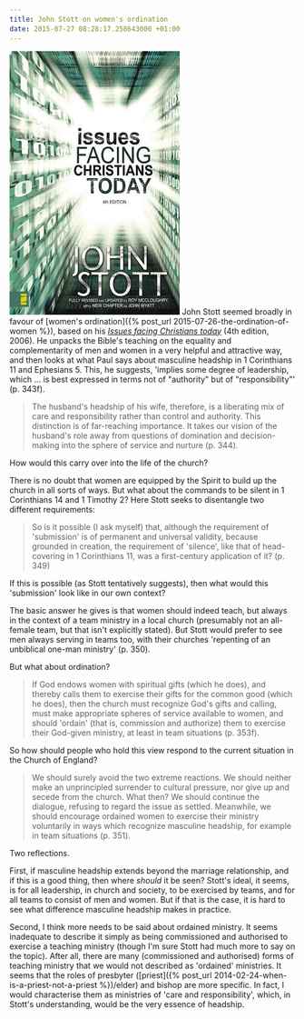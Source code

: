 ```yaml
---
title: John Stott on women's ordination
date: 2015-07-27 08:28:17.258643000 +01:00
---
```

[<img alt="John Stott: Issues facing Christians today" title="John Stott: Issues facing Christians today" src="/assets/stott-issues.jpg" class="alignright" />](http://www.zondervan.com/issues-facing-christians-today)
John Stott seemed broadly in favour of [women's ordination]({% post_url 2015-07-26-the-ordination-of-women %}), based on his [_Issues facing Christians today_](http://www.zondervan.com/issues-facing-christians-today) (4th edition, 2006). He unpacks the Bible's teaching on the equality and complementarity of men and women in a very helpful and attractive way, and then looks at what Paul says about masculine headship in 1 Corinthians 11 and Ephesians 5. This, he suggests, 'implies some degree of leadership, which ... is best expressed in terms not of "authority" but of "responsibility"' (p. 343f).

> The husband's headship of his wife, therefore, is a liberating mix of care and responsibility rather than control and authority. This distinction is of far-reaching importance. It takes our vision of the husband's role away from questions of domination and decision-making into the sphere of service and nurture (p. 344).

How would this carry over into the life of the church?

There is no doubt that women are equipped by the Spirit to build up the church in all sorts of ways. But what about the commands to be silent in 1 Corinthians 14 and 1 Timothy 2? Here Stott seeks to disentangle two different requirements:

> So is it possible (I ask myself) that, although the requirement of 'submission' is of permanent and universal validity, because grounded in creation, the requirement of 'silence', like that of head-covering in 1 Corinthians 11, was a first-century application of it? (p. 349)

If this is possible (as Stott tentatively suggests), then what would this 'submission' look like in our own context?

The basic answer he gives is that women should indeed teach, but always in the context of a team ministry in a local church (presumably not an all-female team, but that isn't explicitly stated). But Stott would prefer to see men always serving in teams too, with their churches 'repenting of an unbiblical one-man ministry' (p. 350).

But what about ordination?

> If God endows women with spiritual gifts (which he does), and thereby calls them to exercise their gifts for the common good (which he does), then the church must recognize God's gifts and calling, must make appropriate spheres of service available to women, and should 'ordain' (that is, commission and authorize) them to exercise their God-given ministry, at least in team situations (p. 353f).

So how should people who hold this view respond to the current situation in the Church of England?

> We should surely avoid the two extreme reactions. We should neither make an unprincipled surrender to cultural pressure, nor give up and secede from the church. What then? We should continue the dialogue, refusing to regard the issue as settled. Meanwhile, we should encourage ordained women to exercise their ministry voluntarily in ways which recognize masculine headship, for example in team situations (p. 351).

Two reflections.

First, if masculine headship extends beyond the marriage relationship, and if this is a good thing, then where _should_ it be seen? Stott's ideal, it seems, is for all leadership, in church and society, to be exercised by teams, and for all teams to consist of men and women. But if that is the case, it is hard to see what difference masculine headship makes in practice.

Second, I think more needs to be said about ordained ministry. It seems inadequate to describe it simply as being commissioned and authorised to exercise a teaching ministry (though I'm sure Stott had much more to say on the topic). After all, there are many (commissioned and authorised) forms of teaching ministry that we would not described as 'ordained' ministries. It seems that the roles of presbyter ([priest]({% post_url 2014-02-24-when-is-a-priest-not-a-priest %})/elder) and bishop are more specific. In fact, I would characterise them as ministries of 'care and responsibility', which, in Stott's understanding, would be the very essence of headship.
